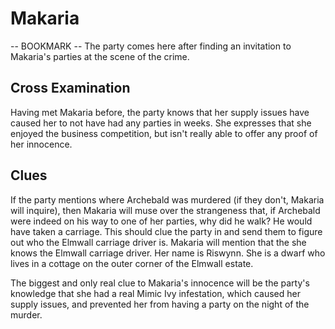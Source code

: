 # Makaria
-- BOOKMARK --
The party comes here after finding an invitation to Makaria's parties at the scene of the crime.

## Cross Examination
Having met Makaria before, the party knows that her supply issues have caused her to not have had any parties in weeks. She expresses that she enjoyed the business competition, but isn't really able to offer any proof of her innocence.

## Clues
If the party mentions where Archebald was murdered (if they don't, Makaria will inquire), then Makaria will muse over the strangeness that, if Archebald were indeed on his way to one of her parties, why did he walk? He would have taken a carriage. This should clue the party in and send them to figure out who the Elmwall carriage driver is. Makaria will mention that the she knows the Elmwall carriage driver. Her name is Riswynn. She is a dwarf who lives in a cottage on the outer corner of the Elmwall estate.

The biggest and only real clue to Makaria's innocence will be the party's knowledge that she had a real Mimic Ivy infestation, which caused her supply issues, and prevented her from having a party on the night of the murder.
